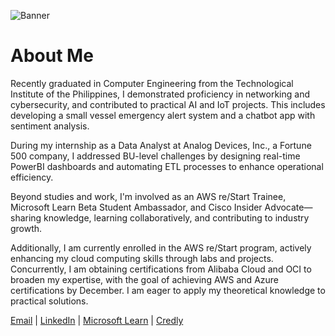 ![Banner](https://github.com/volantebjb/volantebjb/blob/main/public/banner.jpg?raw=true)

# About Me

Recently graduated in Computer Engineering from the Technological Institute of the Philippines, I demonstrated proficiency in networking and cybersecurity, and contributed to practical AI and IoT projects. This includes developing a small vessel emergency alert system and a chatbot app with sentiment analysis.

During my internship as a Data Analyst at Analog Devices, Inc., a Fortune 500 company, I addressed BU-level challenges by designing real-time PowerBI dashboards and automating ETL processes to enhance operational efficiency.

Beyond studies and work, I'm involved as an AWS re/Start Trainee, Microsoft Learn Beta Student Ambassador, and Cisco Insider Advocate—sharing knowledge, learning collaboratively, and contributing to industry growth.

Additionally, I am currently enrolled in the AWS re/Start program, actively enhancing my cloud computing skills through labs and projects. Concurrently, I am obtaining certifications from Alibaba Cloud and OCI to broaden my expertise, with the goal of achieving AWS and Azure certifications by December. I am eager to apply my theoretical knowledge to practical solutions.

[Email](work@volantebjb.me) | [LinkedIn](https://www.linkedin.com/in/volantebjb/) | [Microsoft Learn](https://learn.microsoft.com/en-us/users/volantebjb/) | [Credly](https://www.credly.com/users/volantebjb/badges)
